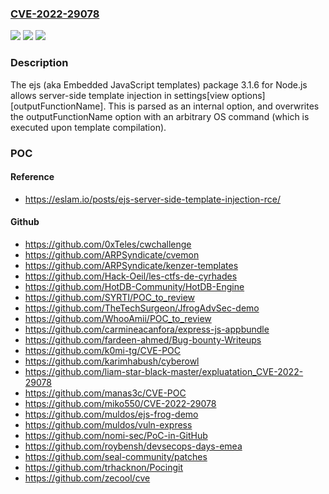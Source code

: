 ### [CVE-2022-29078](https://cve.mitre.org/cgi-bin/cvename.cgi?name=CVE-2022-29078)
![](https://img.shields.io/static/v1?label=Product&message=n%2Fa&color=blue)
![](https://img.shields.io/static/v1?label=Version&message=n%2Fa&color=blue)
![](https://img.shields.io/static/v1?label=Vulnerability&message=n%2Fa&color=brighgreen)

### Description

The ejs (aka Embedded JavaScript templates) package 3.1.6 for Node.js allows server-side template injection in settings[view options][outputFunctionName]. This is parsed as an internal option, and overwrites the outputFunctionName option with an arbitrary OS command (which is executed upon template compilation).

### POC

#### Reference
- https://eslam.io/posts/ejs-server-side-template-injection-rce/

#### Github
- https://github.com/0xTeles/cwchallenge
- https://github.com/ARPSyndicate/cvemon
- https://github.com/ARPSyndicate/kenzer-templates
- https://github.com/Hack-Oeil/les-ctfs-de-cyrhades
- https://github.com/HotDB-Community/HotDB-Engine
- https://github.com/SYRTI/POC_to_review
- https://github.com/TheTechSurgeon/JfrogAdvSec-demo
- https://github.com/WhooAmii/POC_to_review
- https://github.com/carmineacanfora/express-js-appbundle
- https://github.com/fardeen-ahmed/Bug-bounty-Writeups
- https://github.com/k0mi-tg/CVE-POC
- https://github.com/karimhabush/cyberowl
- https://github.com/liam-star-black-master/expluatation_CVE-2022-29078
- https://github.com/manas3c/CVE-POC
- https://github.com/miko550/CVE-2022-29078
- https://github.com/muldos/ejs-frog-demo
- https://github.com/muldos/vuln-express
- https://github.com/nomi-sec/PoC-in-GitHub
- https://github.com/roybensh/devsecops-days-emea
- https://github.com/seal-community/patches
- https://github.com/trhacknon/Pocingit
- https://github.com/zecool/cve

